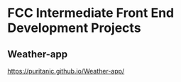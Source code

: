 
# FCC Intermediate Front End Development Projects

## Weather-app

https://puritanic.github.io/Weather-app/
